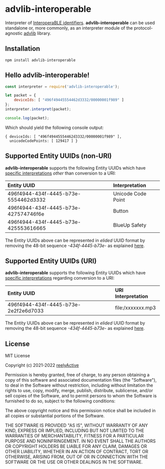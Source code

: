 advlib-interoperable
====================

Interpreter of [InteroperaBLE identifiers](https://reelyactive.github.io/interoperable-identifier/).  __advlib-interoperable__ can be used standalone or, more commonly, as an interpreter module of the protocol-agnostic [advlib](https://github.com/reelyactive/advlib) library.


Installation
------------

    npm install advlib-interoperable


Hello advlib-interoperable!
---------------------------

```javascript
const interpreter = require('advlib-interoperable');

let packet = {
    deviceIds: [ "496f49445554462d3332/00000001f989" ]
};
interpreter.interpret(packet);

console.log(packet);
```

Which should yield the following console output:

    { deviceIds: [ "496f49445554462d3332/00000001f989" ],
      unicodeCodePoints: [ 129417 ] }


Supported Entity UUIDs (non-URI)
--------------------------------

__advlib-interoperable__ supports the following Entity UUIDs which have [specific interpretations](https://reelyactive.github.io/interoperable-identifier/#part02) _other_ than conversion to a URI:

| Entity UUID                          | Interpretation     |
|:-------------------------------------|:-------------------|
| 496f4944-434f-4445-b73e-5554462d3332 | Unicode Code Point |
| 496f4944-434f-4445-b73e-427574746f6e | Button             |
| 496f4944-434f-4445-b73e-425553616665 | BlueUp Safety      |

The Entity UUIDs above can be represented in _elided_ UUID format by removing the 48-bit sequence _-434f-4445-b73e-_ as explained [here](https://reelyactive.github.io/interoperable-identifier/#part01).


Supported Entity UUIDs (URI)
----------------------------

__advlib-interoperable__ supports the following Entity UUIDs which have [specific interpretations](https://reelyactive.github.io/interoperable-identifier/#part02) regarding conversion to a URI:

| Entity UUID                          | URI Interpretation |
|:-------------------------------------|:-------------------|
| 496f4944-434f-4445-b73e-2e2f2e6d7033 | file:/xxxxxxx.mp3  |

The Entity UUIDs above can be represented in _elided_ UUID format by removing the 48-bit sequence _-434f-4445-b73e-_ as explained [here](https://reelyactive.github.io/interoperable-identifier/#part01).


License
-------

MIT License

Copyright (c) 2021-2022 [reelyActive](https://www.reelyactive.com)

Permission is hereby granted, free of charge, to any person obtaining a copy of this software and associated documentation files (the "Software"), to deal in the Software without restriction, including without limitation the rights to use, copy, modify, merge, publish, distribute, sublicense, and/or sell copies of the Software, and to permit persons to whom the Software is furnished to do so, subject to the following conditions:

The above copyright notice and this permission notice shall be included in all copies or substantial portions of the Software.

THE SOFTWARE IS PROVIDED "AS IS", WITHOUT WARRANTY OF ANY KIND, EXPRESS OR 
IMPLIED, INCLUDING BUT NOT LIMITED TO THE WARRANTIES OF MERCHANTABILITY, 
FITNESS FOR A PARTICULAR PURPOSE AND NONINFRINGEMENT. IN NO EVENT SHALL THE 
AUTHORS OR COPYRIGHT HOLDERS BE LIABLE FOR ANY CLAIM, DAMAGES OR OTHER 
LIABILITY, WHETHER IN AN ACTION OF CONTRACT, TORT OR OTHERWISE, ARISING FROM, 
OUT OF OR IN CONNECTION WITH THE SOFTWARE OR THE USE OR OTHER DEALINGS IN 
THE SOFTWARE.
